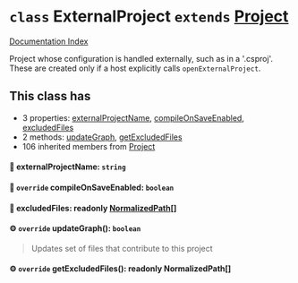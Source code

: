# `class` ExternalProject `extends` [Project](../class.Project/README.md)

[Documentation Index](../README.md)

Project whose configuration is handled externally, such as in a '.csproj'.
These are created only if a host explicitly calls `openExternalProject`.

## This class has

- 3 properties:
[externalProjectName](#-externalprojectname-string),
[compileOnSaveEnabled](#-override-compileonsaveenabled-boolean),
[excludedFiles](#-excludedfiles-readonly-normalizedpath)
- 2 methods:
[updateGraph](#-override-updategraph-boolean),
[getExcludedFiles](#-override-getexcludedfiles-readonly-normalizedpath)
- 106 inherited members from [Project](../class.Project/README.md)


#### 📄 externalProjectName: `string`



#### 📄 `override` compileOnSaveEnabled: `boolean`



#### 📄 excludedFiles: readonly [NormalizedPath](../type.NormalizedPath/README.md)\[]



#### ⚙ `override` updateGraph(): `boolean`

> Updates set of files that contribute to this project



#### ⚙ `override` getExcludedFiles(): readonly NormalizedPath\[]



